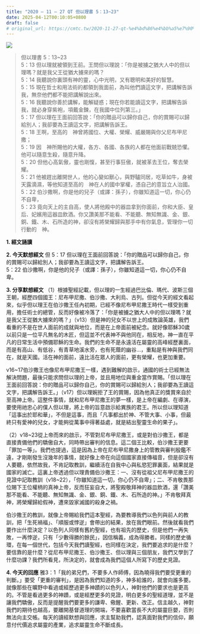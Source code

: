 ```yaml
---
title: "2020 – 11 – 27 QT 但以理書 5：13~23"
date: 2025-04-12T00:10:05+0800
draft: false
# original_url: https://cmtc.tw/2020-11-27-qt-%e4%bd%86%e4%bb%a5%e7%90%86%e6%9b%b8-5%ef%bc%9a1323
---
```


![](/images/qt.jpg)
> 但以理書 5：13\~23  
> 5：13 但以理就被領到王前。王問但以理說：「你是被擄之猶大人中的但以理嗎？就是我父王從猶大擄來的嗎？  
> 5：14 我聽說你裏頭有神的靈，心中光明，又有聰明和美好的智慧。  
> 5：15 現在哲士和用法術的都領到我面前，為叫他們讀這文字，把講解告訴我，無奈他們都不能把講解說出來。  
> 5：16 我聽說你善於講解，能解疑惑；現在你若能讀這文字，把講解告訴我，就必身穿紫袍，項戴金鍊，在我國中位列第三。」  
> 5：17 但以理在王面前回答說：「你的贈品可以歸你自己，你的賞賜可以歸給別人；我卻要為王讀這文字，把講解告訴王。  
> 5：18 王啊，至高的　神曾將國位、大權、榮耀、威嚴賜與你父尼布甲尼撒；  
> 5：19 因　神所賜他的大權，各方、各國、各族的人都在他面前戰兢恐懼。他可以隨意生殺，隨意升降。  
> 5：20 但他心高氣傲，靈也剛愎，甚至行事狂傲，就被革去王位，奪去榮耀。  
> 5：21 他被趕出離開世人，他的心變如獸心，與野驢同居，吃草如牛，身被天露滴濕，等他知道至高的　神在人的國中掌權，憑自己的意旨立人治國。  
> 5：22 伯沙撒啊，你是他的兒子（或譯：孫子），你雖知道這一切，你心仍不自卑，  
> 5：23 竟向天上的主自高，使人將他殿中的器皿拿到你面前，你和大臣、皇后、妃嬪用這器皿飲酒。你又讚美那不能看、不能聽、無知無識、金、銀、銅、鐵、木、石所造的神，卻沒有將榮耀歸與那手中有你氣息，管理你一切行動的　神。

**1. 經文誦讀**

**2.  今天默想經文**
但 5：17 但以理在王面前回答說：「你的贈品可以歸你自己，你的賞賜可以歸給別人；我卻要為王讀這文字，把講解告訴王。  
5：22 伯沙撒啊，你是他的兒子（或譯：孫子），你雖知道這一切，你心仍不自卑。

**3. 分享默想經文**
（1）根據聖經記載，但以理的一生經過巴比倫、瑪代、波斯三個王朝，經歷四個國王：尼布甲尼撒、伯沙撒、大利烏、古列。但從今天的經文看起來，似乎但以理王在伯沙撒王任內初期，已經不像尼布甲尼撒王時代一樣受到重用，擔任術士的總管，反而好像被冷落了：「你是被擄之猶大人中的但以理嗎？就是我父王從猶大擄來的嗎？」（v13）但是神的兒女不以世上的成敗論英雄，我們看重的不是在世人面前的成就與地位，而是在上帝面前被紀念。就好像耶穌30歲以前只是一位平凡無名的木匠，但這並不代表神不與他同在，相反地，神一直在平凡的日常生活中預備耶穌的生命。我們的生命不是永遠活在屬靈的高峰經歷裏面，而是有高山、有低谷，有青草地溪水旁，也有死蔭的幽谷…，重點是有神與我們同在，就是天國。活在神的面前，遠比活在眾人的面前，更有榮耀，也更加重要。

v16\~17伯沙撒王也像尼布甲尼撒王一樣，遇到難解的啟示，通國的術士已經無法解決問題，最後只能求問但以理的上帝，並且用地位與重金當作賞賜。「但以理在王面前回答說：你的贈品可以歸你自己，你的賞賜可以歸給別人；我卻要為王讀這文字，把講解告訴王。」（v17）但以理婉拒了王的賞賜，因為他真正的獎賞來自於至高神上帝。這整件事情，就和尼布甲尼撒王的夢一樣，是上帝在編劇、在導演，要使用祂忠心的僕人但以理，將上帝的旨意啟示給異族的君王。所以但以理知道「這事出於耶和華」，不但是這事，而且「凡事都出於神、不管大事、小事，但最終只有愛神的兒女，才能夠從萬事中得著益處，就是結出聖靈生命的果子」。

（2）v18\~23從上帝而來的啟示，不管對尼布甲尼撒王，或是對伯沙撒王，都是直接責備他們的驕傲自大，同時帶出審判的信息。這二個王比較，伯沙撒王更要「罪加一等」。我們也提過，這是因為上帝在尼布甲尼撒身上的管教與審判殷鑑不遠，才剛剛發生沒幾年的事情，就好像上帝在向這個國家直接傳福音，但是卻沒有人要聽，依然故我，不肯記取教訓，繼續活在自我中心與私慾犯罪裏面，結果就是國家的滅亡。這裏上帝透過但以理責備伯沙撒王：一、沒有從祖父尼布甲尼撒王的見證中記取教訓（v18\~22），「你雖知道這一切，你心仍不自卑」；二、不肯敬畏那位賜下王位權柄的真神上帝，反而狂妄自大，將聖殿敬拜神的器皿飲酒，還「讚美那不能看、不能聽、無知無識、金、銀、銅、鐵、木、石所造的神。」不肯敬拜真神，將榮耀歸給假神，遭來毀家滅國的殺身之禍。

伯沙撒王的教訓，就像上帝賜給我們這本聖經，為要教導我們以色列與前人的教訓，把「生死禍福」、「順服或悖逆」會帶出的結果，放在我們眼前。然後就看我們要作出什麼決定？以色列人同樣有舊約聖經，也有祖先的歷史，但是他們一再失敗，一再悖逆，只有「少數得勝的餘民」，因信稱義，成為得勝者。同樣的歷史循環，在每一個世代，包括今天我們讀聖經，也同樣在決定，我們要追求的是什麼？要信靠的是什麼？從尼布甲尼撒王、伯沙撒王、但以理與三個朋友，我們又學到了什麼功課？我們所看見，所決定的，就會成為我們這個人所寫下的歷史見證。

**4. 今天的回應**
雅3：1「我的弟兄們，不要多人作師傅，因為曉得我們要受更重的判斷。」要受「更重的審判」，是因為我們知道的多，神多給誰的，就會向誰多要。就像那些在曠野中看過或經歷過更多神蹟的以色列人，神對他們的要求也是更高的。不管是看過更多的神蹟，或是經歷更多的見證，明白更多的聖經道理，並不是讓我們驕傲，反而是提醒我們要更多的謙卑、儆醒、更新、改正。信主越久，神對我們的期待也越高，要離開基督道理的開端，不要喜歡當長不大的屬靈巨嬰，否則無法向主交帳。每天的讀經默想與回應，求主幫助我們，認真面對我們的信仰，願意付代價追求屬靈的產業，追求屬靈生命不斷成長。
